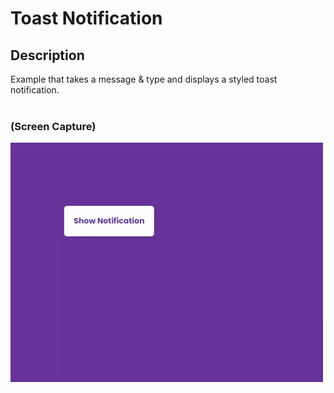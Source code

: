 # Toast Notification

## Description
Example that takes a message & type and displays a styled toast notification.
<br>
<br>

### (Screen Capture)
![Screenshot_Toast Notification](./assets/p27_screencap.gif)